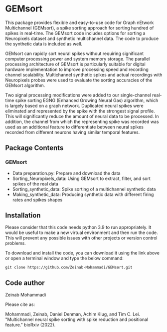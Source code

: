 # GEMsort

This package provides flexible and easy-to-use code for Graph nEtwork Multichannel (GEMsort), a spike sorting approach for sorting hundred of spikes in real-time. The GEMsort code includes options for sorting a Neuropixels dataset and synthetic multichannel data. The code to produce the synthetic data is included as well. 

GEMsort can rapidly sort neural spikes without requiring significant computer processing power and system memory storage. The parallel processing architecture of GEMsort is particularly suitable for digital hardware implementation to improve processing speed and recording channel scalability. Multichannel synthetic spikes and actual recordings with Neuropixels probes were used to evaluate the sorting accuracies of the GEMsort algorithm.

Two signal processing modifications were added to our single-channel real-time spike sorting EGNG (Enhanced Growing Neural Gas) algorithm, which is largely based on a graph network. Duplicated neural spikes were eliminated and represented by the spike with the strongest signal profile. This will significantly reduce the amount of neural data to be processed. In addition, the channel from which the representing spike was recorded was used as an additional feature to differentiate between neural spikes recorded from different neurons having similar temporal features. 

## Package Contents

### GEMsort
- Data preparation.py: Prepare and download the data
- Sorting_Neuropixels_data: Using GEMsort to extract, filter, and sort spikes of the real data
- Sorting_synthetic_data: Spike sorting of a multichannel synthetic data
- Making_synthetic_data: Producing synthetic data with different firing rates and spikes shapes


## Installation

Please consider that this code needs python 3.9 to run appropriately. It would be useful to make a new virtual environment and then run the code. This will prevent any possible issues with other projects or version control problems.

To download and install the code, you can download it using the link above or open a terminal window and type the below command:

```
git clone https://github.com/Zeinab-Mohammadi/GEMsort.git
```

## Code author

Zeinab Mohammadi

Please cite as:

Mohammadi, Zeinab, Daniel Denman, Achim Klug, and Tim C. Lei. "Multichannel neural spike sorting with spike reduction and positional feature." bioRxiv (2022). 
